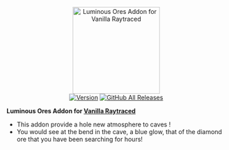 <p align="center">
  <img alt="Luminous Ores Addon for Vanilla Raytraced" src="https://github.com/MazeWave/Vanilla-Raytraced-Addons-Luminous-Ores/raw/main/Vanilla%20Raytraced%20-%20Luminous%20Ores%20Addon/pack_icon.png" width="200">
  <br />
  <a href="https://github.com/MazeWave/Vanilla-Raytraced-Addons-Luminous-Ores/releases"><img src="https://img.shields.io/github/tag/MazeWave/Vanilla-Raytraced-Addons-Luminous-Ores.svg?label=version&style=flat" alt="Version"></a>
  <a href="https://github.com/MazeWave/Vanilla-Raytraced-Addons-Luminous-Ores/releases"><img alt="GitHub All Releases" src="https://img.shields.io/github/downloads/MazeWave/Vanilla-Raytraced-Addons-Luminous-Ores/total"></a>
</p>

**Luminous Ores Addon for [Vanilla Raytraced](https://github.com/MazeWave/Vanilla-Raytraced)** 
* This addon provide a hole new atmosphere to caves !
* You would see at the bend in the cave, a blue glow, that of the diamond ore that you have been searching for hours!
